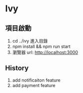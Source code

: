 # Ivy

## 項目啟動

1. cd ../ivy 進入目錄
2. npm install && npm run start
3. 瀏覽器 url: <http://localhost:3000>

## History

1. add notificaiton feature
2. add payment feature

